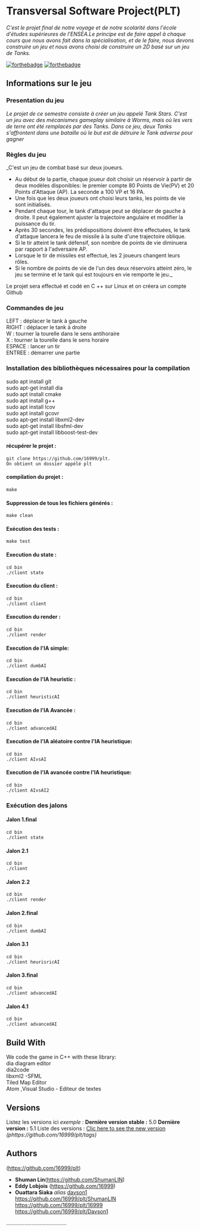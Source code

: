 
# Transversal Software Project(PLT)
_C'est le projet final de notre voyage et de notre scolarité dans l'école d'études supérieures de l'ENSEA.Le principe est de faire appel à chaque cours que nous avons fait dans la spécialisation, et de le faire, nous devons construire un jeu et nous avons choisi de construire un 2D basé sur un jeu de Tanks._


[![forthebadge](http://forthebadge.com/images/badges/built-with-love.svg)](http://forthebadge.com)  [![forthebadge](http://forthebadge.com/images/badges/powered-by-electricity.svg)](http://forthebadge.com)

## Informations sur le jeu

### Presentation du jeu
_Le projet de ce semestre consiste à créer un jeu appelé Tank Stars. C'est un jeu avec des mécanismes gameplay similaire à Worms, mais où les vers de terre ont été remplacés par des Tanks. Dans ce jeu, deux Tanks s'affrontent dans une bataille où le but est de détruire le Tank adverse pour gagner_  

### Règles du jeu
_C'est un jeu de combat basé sur deux joueurs.  
- Au début de la partie, chaque joueur doit choisir un réservoir à partir de deux modèles disponibles: le premier compte 80 Points de Vie(PV) et 20 Points d'Attaque (AP). La seconde a 100 VP et 16 PA.  
- Une fois que les deux joueurs ont choisi leurs tanks, les points de vie sont initialisés.  
- Pendant chaque tour, le tank d'attaque peut se déplacer de gauche à droite. Il peut également ajuster la trajectoire angulaire et modifier la puissance du tir.  
- Après 30 secondes, les prédispositions doivent être effectuées, le tank d'attaque lancera le
feu de missile à la suite d'une trajectoire oblique.
- Si le tir atteint le tank défensif, son nombre de points de vie diminuera par rapport à l'adversaire AP.
- Lorsque le tir de missiles est effectué, les 2 joueurs changent leurs rôles.  
- Si le nombre de points de vie de l'un des deux réservoirs atteint zéro, le jeu se termine et le tank qui est toujours en vie remporte le jeu._

Le projet sera effectué et codé en C ++ sur Linux et on créera un compte Github

### Commandes de jeu
LEFT : déplacer le tank à gauche  
RIGHT : déplacer le tank à droite  
W : tourner la tourelle dans le sens antihoraire  
X : tourner la tourelle dans le sens horaire  
ESPACE : lancer un tir  
ENTREE : démarrer une partie  

### Installation des bibliothèques nécessaires pour la compilation

sudo apt install git  
sudo apt-get install dia  
sudo apt install cmake  
sudo apt install g++  
sudo apt install lcov  
sudo apt install gcovr  
sudo apt-get install libxml2-dev  
sudo apt-get install libsfml-dev  
sudo apt-get install libboost-test-dev  

#### récupérer le projet :
    git clone https://github.com/16999/plt. 
    On obtient un dossier appélé plt
#### compilation du projet :
    make 
#### Suppression de tous les fichiers générés :
    make clean
#### Exécution des tests :
    make test
#### Execution du state :
    cd bin  
    ./client state  
#### Execution du client :
    cd bin  
    ./client client
#### Execution du render :
    cd bin  
    ./client render
#### Execution de l'IA simple:
    cd bin  
    ./client dumbAI
#### Execution de l'IA heuristic :
    cd bin  
    ./client heuristicAI
#### Execution de l'IA Avancée :
    cd bin  
    ./client advancedAI
#### Execution de l'IA aléatoire contre l'IA heuristique:
    cd bin  
    ./client AIvsAI
#### Execution de l'IA avancée contre l'IA heuristique:
    cd bin  
    ./client AIvsAI2
### Exécution des jalons


#### Jalon 1.final
    cd bin  
    ./client state
#### Jalon 2.1
    cd bin  
    ./client 
#### Jalon 2.2
    cd bin  
    ./client render
#### Jalon 2.final
    cd bin  
    ./client dumbAI
#### Jalon 3.1
    cd bin  
    ./client heurisricAI
#### Jalon 3.final
    cd bin  
    ./client advancedAI
#### Jalon 4.1
    cd bin  
    ./client advancedAI

## Build With

We code the game in C++ with these library:  
 dia diagram editor  
 dia2code  
 libxml2 -SFML  
 Tiled Map Editor  
 Atom ,Visual Studio - Editeur de textes

## Versions
Listez les versions ici 
_exemple :_
**Dernière version stable :** 5.0
**Dernière version :** 5.1
Liste des versions : [Clic here to see the new version](https://github.com/16999/plt/tags)
_(phttps://github.com/16999/plt/tags)_

## Authors

(https://github.com/16999/plt)
* **Shuman Lin**(https://github.com/ShumanLIN)
* **Eddy Lobjois** (https://github.com/16999)
* **Ouattara Siaka** _alias_ [davson1](https://github.com/Davson1)  
https://github.com/16999/plt/ShumanLIN  
https://github.com/16999/plt/16999  
https://github.com/16999/plt/Davson1  
  
........................................
